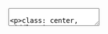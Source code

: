 <!DOCTYPE html>
<html>
  <head>
    <title>Intro to webpack</title>
    <meta charset="utf-8">
    <style>
      @import url(https://fonts.googleapis.com/css?family=Yanone+Kaffeesatz);
      @import url(https://fonts.googleapis.com/css?family=Droid+Serif:400,700,400italic);
      @import url(https://fonts.googleapis.com/css?family=Ubuntu+Mono:400,700,400italic);
      body { font-family: 'Droid Serif'; }
      h1, h2, h3 {
        font-family: 'Yanone Kaffeesatz';
        font-weight: normal;
      }
      a {
        color: #a07cc0;
      }
      li {
        font-size: 24pt;
      }
      .remark-code, .remark-inline-code { font-family: 'Ubuntu Mono'; }
      .inverse {
        background: #000;
        color: #fff;
      }
      .remark-slide-content {
        background-size: contain;
        background-position: center;
        background-repeat: no-repeat;
      }
      .stripe {
        height: 5px;
        width: 100%;
        background-color: indigo;
        border-top: 1px solid rebeccapurple;
        border-bottom: 1px solid rebeccapurple;
        position: absolute;
        margin-top: 125px;
        left: 0;
        right: 0;
      }
      .remark-slide-right {
          bottom: 12px;
          position: absolute;
          left: 20px;
      }
      img {
        max-width: 100%;
        height: auto;
      }
      .carmalou {
          color: #CCBADC;
      }
      .no-margin-bottom h3 {
        margin-bottom: 0;
      }
      .javascript {
        line-height: 1.5;
      }
    </style>
  </head>
  <body>
    <textarea id="source">

class: center, middle, inverse

# Intro to [webpack](link)
---
class: center, middle, inverse

# Intro to [webpack](link)


</textarea>
<script src="./scripts/remark-latest.min.js"></script>

</body>
</html>